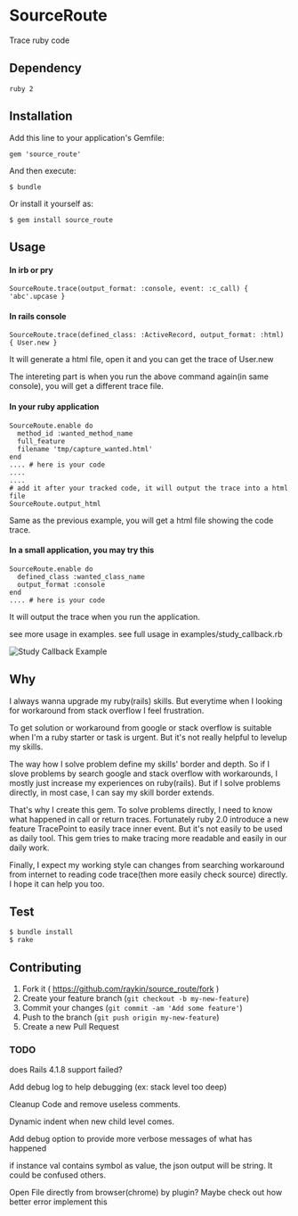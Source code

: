 # SourceRoute

Trace ruby code

## Dependency

    ruby 2

## Installation

Add this line to your application's Gemfile:

    gem 'source_route'

And then execute:

    $ bundle

Or install it yourself as:

    $ gem install source_route

## Usage

#### In irb or pry

    SourceRoute.trace(output_format: :console, event: :c_call) { 'abc'.upcase }

#### In rails console

    SourceRoute.trace(defined_class: :ActiveRecord, output_format: :html) { User.new }

It will generate a html file, open it and you can get the trace of User.new

The intereting part is when you run the above command again(in same console),
you will get a different trace file.

#### In your ruby application

    SourceRoute.enable do
      method_id :wanted_method_name
      full_feature
      filename 'tmp/capture_wanted.html'
    end
    .... # here is your code
    ....
    ....
    # add it after your tracked code, it will output the trace into a html file
    SourceRoute.output_html

Same as the previous example, you will get a html file showing the code trace.

#### In a small application, you may try this

    SourceRoute.enable do
      defined_class :wanted_class_name
      output_format :console
    end
    .... # here is your code

It will output the trace when you run the application.

see more usage in examples.
see full usage in examples/study_callback.rb

![Study Callback Example](https://cloud.githubusercontent.com/assets/490502/9052549/746b36d2-3a9b-11e5-9e3e-fc9f149bc56c.png)

## Why

I always wanna upgrade my ruby(rails) skills. But everytime when I looking for workaround from stack overflow I feel frustration.

To get solution or workaround from google or stack overflow is suitable when I'm a ruby starter or task is urgent. But it's not really helpful to levelup my skills.

The way how I solve problem define my skills' border and depth. So if I slove problems by search google and stack overflow with workarounds, I mostly just increase my experiences on ruby(rails). But if I solve problems directly, in most case, I can say my skill border extends.

That's why I create this gem. To solve problems directly, I need to know what happened in call or return traces.
Fortunately ruby 2.0 introduce a new feature TracePoint to easily trace inner event. But it's not easily to be used as daily tool. This gem tries to make tracing more readable and easily in our daily work.

Finally, I expect my working style can changes from searching workaround from internet to reading code trace(then more easily check source) directly. I hope it can help you too.

## Test

    $ bundle install
    $ rake

## Contributing

1. Fork it ( https://github.com/raykin/source_route/fork )
2. Create your feature branch (`git checkout -b my-new-feature`)
3. Commit your changes (`git commit -am 'Add some feature'`)
4. Push to the branch (`git push origin my-new-feature`)
5. Create a new Pull Request


### TODO

does Rails 4.1.8 support failed? 

Add debug log to help debugging (ex: stack level too deep)

Cleanup Code and remove useless comments.

Dynamic indent when new child level comes.

Add debug option to provide more verbose messages of what has happened

if instance val contains symbol as value, the json output will be string. It could be confused others.

Open File directly from browser(chrome) by plugin? Maybe check out how better error implement this
